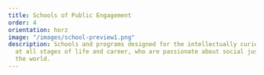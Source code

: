```yaml
---
title: Schools of Public Engagement
order: 4
orientation: horz
image: "/images/school-preview1.png"
description: Schools and programs designed for the intellectually curious and creative,
  at all stages of life and career, who are passionate about social justice around
  the world.
---
```


